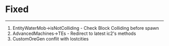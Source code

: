 # Fixed
---
1. EntityWaterMob->isNotColliding - Check Block Colliding before spawn
2. AdvancedMachines->TEs - Redirect to latest ic2's methods
3. CustomOreGen conflit with lostcities